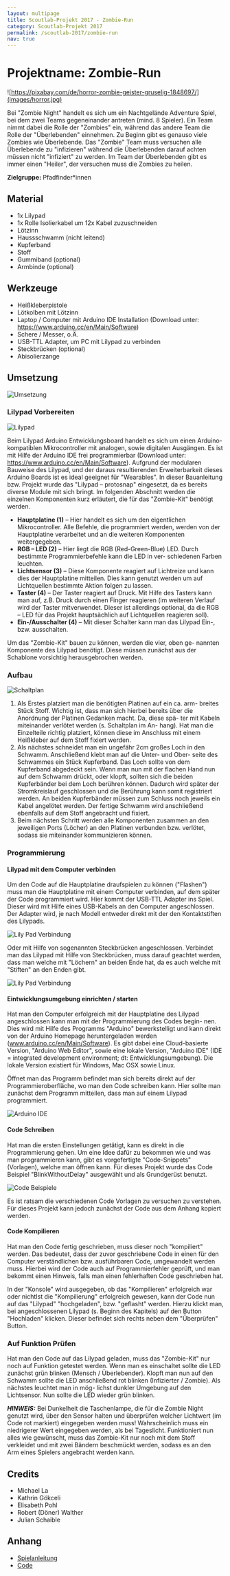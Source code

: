 ```yaml
---
layout: multipage
title: Scoutlab-Projekt 2017 - Zombie-Run
category: Scoutlab-Projekt 2017
permalink: /scoutlab-2017/zombie-run
nav: true
---
```

# Projektname: Zombie-Run        

![https://pixabay.com/de/horror-zombie-geister-gruselig-1848697/](images/horror.jpg)

Bei "Zombie Night" handelt es sich um ein Nachtgelände Adventure Spiel, bei dem zwei Teams gegeneinander antreten (mind. 8 Spieler). Ein Team nimmt dabei die Rolle der "Zombies" ein, während das andere Team die Rolle der "Überlebenden" einnehmen. Zu Beginn gibt es genauso viele Zombies wie Überlebende. Das "Zombie" Team muss versuchen alle Überlebende zu "infizieren" während die Überlebenden darauf achten müssen nicht "infiziert" zu werden. Im Team der Überlebenden gibt es immer einen "Heiler", der versuchen muss die Zombies zu heilen.

**Zielgruppe:** Pfadfinder*innen

## Material 

- 1x Lilypad
- 1x Rolle Isolierkabel um 12x Kabel zuzuschneiden
- Lötzinn
- Haussschwamm (nicht leitend)
- Kupferband
- Stoff
- Gummiband (optional)
- Armbinde (optional)


## Werkzeuge

- Heißkleberpistole
- Lötkolben mit Lötzinn
- Laptop / Computer mit Arduino IDE Installation (Download unter: https://www.arduino.cc/en/Main/Software)
- Schere / Messer, o.Ä.
- USB-TTL Adapter, um PC mit Lilypad zu verbinden
- Steckbrücken (optional)
- Abisolierzange

## Umsetzung

![Umsetzung](images/zombierun.jpg)


### Lilypad Vorbereiten

![Lilypad](images/lilipad.png)

Beim Lilypad Arduino Entwicklungsboard handelt es sich um einen Arduino-kompatiblen Mikrocontroller mit analogen, sowie digitalen Ausgängen. Es ist mit Hilfe der Arduino IDE frei programmierbar (Download unter: https://www.arduino.cc/en/Main/Software). Aufgrund der modularen Bauweise des Lilypad, und der daraus resultierenden Erweiterbarkeit dieses Arduino Boards ist es ideal geeignet für "Wearables". In dieser Bauanleitung bzw. Projekt wurde das "Lilypad – protosnap" eingesetzt, da es bereits diverse Module mit sich bringt. Im folgenden Abschnitt werden die einzelnen Komponenten kurz erläutert, die für das "Zombie-Kit" benötigt werden.

- **Hauptplatine (1)** – Hier handelt es sich um den eigentlichen Mikrocontroller. Alle Befehle, die programmiert werden, werden von der Hauptplatine verarbeitet und an die weiteren Komponenten weitergegeben.
- **RGB – LED (2)** – Hier liegt die RGB (Red-Green-Blue) LED. Durch bestimmte Programmierbefehle kann die LED in ver- schiedenen Farben leuchten.
- **Lichtsensor (3)** – Diese Komponente reagiert auf Lichtreize und kann dies der Hauptplatine mitteilen. Dies kann genutzt werden um auf Lichtquellen bestimmte Aktion folgen zu lassen.
- **Taster (4)** – Der Taster reagiert auf Druck. Mit Hilfe des Tasters kann man auf, z.B. Druck durch einen Finger reagieren (im weiteren Verlauf wird der Taster mitverwendet. Dieser ist allerdings optional, da die RGB – LED für das Projekt hauptsächlich auf Lichtquellen reagieren soll).
- **Ein-/Ausschalter (4)** – Mit dieser Schalter kann man das Lilypad Ein-, bzw. ausschalten.

Um das "Zombie-Kit" bauen zu können, werden die vier, oben ge- nannten Komponente des Lilypad benötigt. Diese müssen zunächst aus der Schablone vorsichtig herausgebrochen werden.

### Aufbau

![Schaltplan](images/schaltplan.jpg)

1. Als Erstes platziert man die benötigten Platinen auf ein ca. arm- breites Stück Stoff. Wichtig ist, dass man sich hierbei bereits über die Anordnung der Platinen Gedanken macht. Da, diese spä- ter mit Kabeln miteinander verlötet werden (s. Schaltplan im An- hang). Hat man die Einzelteile richtig platziert, können diese im Anschluss mit einem Heißkleber auf dem Stoff fixiert werden.
2. Als nächstes schneidet man ein ungefähr 2cm großes Loch in den Schwamm. Anschließend klebt man auf die Unter- und Ober- seite des Schwammes ein Stück Kupferband. Das Loch sollte von dem Kupferband abgedeckt sein. Wenn man nun mit der flachen Hand nun auf dem Schwamm drückt, oder klopft, sollten sich die beiden Kupferbänder bei dem Loch berühren können. Dadurch wird später der Stromkreislauf geschlossen und die Berührung kann somit registriert werden. An beiden Kupferbänder müssen zum Schluss noch jeweils ein Kabel angelötet werden. Der fertige Schwamm wird anschließend ebenfalls auf dem Stoff angebracht und fixiert.
3. Beim nächsten Schritt werden alle Komponenten zusammen an den jeweiligen Ports (Löcher) an den Platinen verbunden bzw. verlötet, sodass sie miteinander kommunizieren können.

### Programmierung

#### Lilypad mit dem Computer verbinden

Um den Code auf die Hauptplatine draufspielen zu können ("Flashen") muss man die Hauptplatine mit einem Computer verbinden, auf dem später der Code programmiert wird. Hier kommt der USB-TTL Adapter ins Spiel. Dieser wird mit Hilfe eines USB-Kabels an den Computer angeschlossen. Der Adapter wird, je nach Modell entweder direkt mit der den Kontaktstiften des Lilypads. 

![Lily Pad Verbindung](images/connect_1.png)

Oder mit Hilfe von sogenannten Steckbrücken angeschlossen. Verbindet man das Lilypad mit Hilfe von Steckbrücken, muss darauf geachtet werden, dass man welche mit "Löchern" an beiden Ende hat, da es auch welche mit "Stiften" an den Enden gibt.

![Lily Pad Verbindung](images/connect_2.png)

#### Eintwicklungsumgebung einrichten / starten

Hat man den Computer erfolgreich mit der Hauptplatine des Lilypad angeschlossen kann man mit der Programmierung des Codes begin- nen. Dies wird mit Hilfe des Programms "Arduino" bewerkstelligt und kann direkt von der Arduino Homepage heruntergeladen werden (www.arduino.cc/en/Main/Software). Es gibt dabei eine Cloud-basierte Version, "Arduino Web Editor", sowie eine lokale Version, "Arduino IDE" (IDE = integrated development environment; dt: Entwicklungsumgebung). Die lokale Version existiert für Windows, Mac OSX sowie Linux.

Öffnet man das Programm befindet man sich bereits direkt auf der Programmieroberfläche, wo man den Code schreiben kann. Hier sollte man zunächst dem Programm mitteilen, dass man auf einem Lilypad programmiert.

![Arduino IDE](images/ide.png)

#### Code Schreiben

Hat man die ersten Einstellungen getätigt, kann es direkt in die Programmierung gehen. Um eine Idee dafür zu bekommen wie und was man programmieren kann, gibt es vorgefertigte "Code-Snippets" (Vorlagen), welche man öffnen kann. Für dieses Projekt wurde das Code Beispiel "BlinkWithoutDelay" ausgewählt und als Grundgerüst benutzt. 

![Code Beispiele](images/examples.png)

Es ist ratsam die verschiedenen Code Vorlagen zu versuchen zu verstehen. Für dieses Projekt kann jedoch zunächst der Code aus dem Anhang <!-- TODO: link code //--> kopiert werden.

#### Code Kompilieren

Hat man den Code fertig geschrieben, muss dieser noch "kompiliert" werden. Das bedeutet, dass der zuvor geschriebene Code in einen für den Computer verständlichen bzw. ausführbaren Code, umgewandelt werden muss. Hierbei wird der Code auch auf Programmierfehler geprüft, und man bekommt einen Hinweis, falls man einen fehlerhaften Code geschrieben hat.

In der "Konsole" wird ausgegeben, ob das "Kompilieren" erfolgreich war oder nichtIst die "Kompilierung" erfolgreich gewesen, kann der Code nun auf das "Lilypad" "hochgeladen", bzw. "geflasht" werden. Hierzu klickt man, bei angeschlossenen Lilypad (s. Beginn des Kapitels) auf den Button "Hochladen" klicken. Dieser befindet sich rechts neben dem "Überprüfen" Button.

### Auf Funktion Prüfen

Hat man den Code auf das Lilypad geladen, muss das "Zombie-Kit" nur noch auf Funktion getestet werden. Wenn man es einschaltet sollte die LED zunächst grün blinken (Mensch / Überlebender). Klopft man nun auf den Schwamm sollte die LED anschließend rot blinken (Infizierter / Zombie). Als nächstes leuchtet man in mög- lichst dunkler Umgebung auf den Lichtsensor. Nun sollte die LED wieder grün blinken.

***HINWEIS:***
Bei Dunkelheit die Taschenlampe, die für die Zombie Night genutzt wird, über den Sensor halten und überprüfen welcher Lichtwert (im Code rot markiert) eingegeben werden muss! Wahrscheinlich muss ein niedrigerer Wert eingegeben werden, als bei Tageslicht. Funktioniert nun alles wie gewünscht, muss das Zombie-Kit nur noch mit dem Stoff verkleidet und mit zwei Bändern beschmückt werden, sodass es an den Arm eines Spielers angebracht werden kann.

## Credits

- Michael La
- Kathrin Gökceli
- Elisabeth Pohl
- Robert (Döner) Walther
- Julian Schaible

## Anhang

- [Spielanleitung](data/spielanleitung.pdf)
- [Code](code/zombie-run.ino)